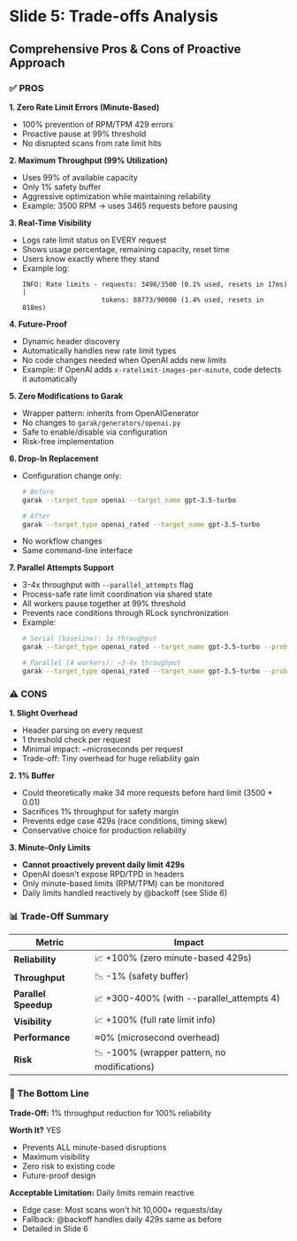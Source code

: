# Slide 5: Trade-offs Analysis

## Comprehensive Pros & Cons of Proactive Approach

### ✅ PROS

**1. Zero Rate Limit Errors (Minute-Based)**
- 100% prevention of RPM/TPM 429 errors
- Proactive pause at 99% threshold
- No disrupted scans from rate limit hits

**2. Maximum Throughput (99% Utilization)**
- Uses 99% of available capacity
- Only 1% safety buffer
- Aggressive optimization while maintaining reliability
- Example: 3500 RPM → uses 3465 requests before pausing

**3. Real-Time Visibility**
- Logs rate limit status on EVERY request
- Shows usage percentage, remaining capacity, reset time
- Users know exactly where they stand
- Example log:
  ```
  INFO: Rate limits - requests: 3498/3500 (0.1% used, resets in 17ms) |
                      tokens: 88773/90000 (1.4% used, resets in 818ms)
  ```

**4. Future-Proof**
- Dynamic header discovery
- Automatically handles new rate limit types
- No code changes needed when OpenAI adds new limits
- Example: If OpenAI adds `x-ratelimit-images-per-minute`, code detects it automatically

**5. Zero Modifications to Garak**
- Wrapper pattern: inherits from OpenAIGenerator
- No changes to `garak/generators/openai.py`
- Safe to enable/disable via configuration
- Risk-free implementation

**6. Drop-In Replacement**
- Configuration change only:
  ```bash
  # Before
  garak --target_type openai --target_name gpt-3.5-turbo

  # After
  garak --target_type openai_rated --target_name gpt-3.5-turbo
  ```
- No workflow changes
- Same command-line interface

**7. Parallel Attempts Support**
- 3-4x throughput with `--parallel_attempts` flag
- Process-safe rate limit coordination via shared state
- All workers pause together at 99% threshold
- Prevents race conditions through RLock synchronization
- Example:
  ```bash
  # Serial (baseline): 1x throughput
  garak --target_type openai_rated --target_name gpt-3.5-turbo --probes all

  # Parallel (4 workers): ~3-4x throughput
  garak --target_type openai_rated --target_name gpt-3.5-turbo --probes all --parallel_attempts 4
  ```

### ⚠️ CONS

**1. Slight Overhead**
- Header parsing on every request
- 1 threshold check per request
- Minimal impact: ~microseconds per request
- Trade-off: Tiny overhead for huge reliability gain

**2. 1% Buffer**
- Could theoretically make 34 more requests before hard limit (3500 * 0.01)
- Sacrifices 1% throughput for safety margin
- Prevents edge case 429s (race conditions, timing skew)
- Conservative choice for production reliability

**3. Minute-Only Limits**
- **Cannot proactively prevent daily limit 429s**
- OpenAI doesn't expose RPD/TPD in headers
- Only minute-based limits (RPM/TPM) can be monitored
- Daily limits handled reactively by @backoff (see Slide 6)

### 📊 Trade-Off Summary

| Metric | Impact |
|--------|--------|
| **Reliability** | 📈 +100% (zero minute-based 429s) |
| **Throughput** | 📉 -1% (safety buffer) |
| **Parallel Speedup** | 📈 +300-400% (with --parallel_attempts 4) |
| **Visibility** | 📈 +100% (full rate limit info) |
| **Performance** | ≈0% (microsecond overhead) |
| **Risk** | 📉 -100% (wrapper pattern, no modifications) |

### 🎯 The Bottom Line

**Trade-Off:** 1% throughput reduction for 100% reliability

**Worth It?** YES
- Prevents ALL minute-based disruptions
- Maximum visibility
- Zero risk to existing code
- Future-proof design

**Acceptable Limitation:** Daily limits remain reactive
- Edge case: Most scans won't hit 10,000+ requests/day
- Fallback: @backoff handles daily 429s same as before
- Detailed in Slide 6
